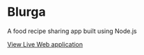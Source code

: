 # Blurga

A food recipe sharing app built using Node.js

[View Live Web application](https://blurga.onrender.com/blugs)
